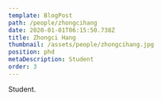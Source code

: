 ```yaml
---
template: BlogPost
path: /people/zhongcihang
date: 2020-01-01T06:15:50.738Z
title: Zhongci Hang
thumbnail: /assets/people/zhongcihang.jpg
position: phd
metaDescription: Student
order: 3
---
```


Student.



